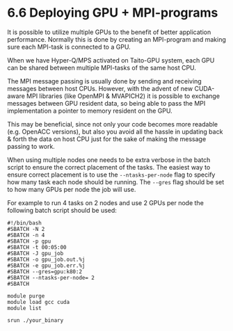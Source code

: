 # 6.6 Deploying GPU + MPI-programs

It is possible to utilize multiple GPUs to the benefit of better
application performance. Normally this is done by creating an
MPI-program and making sure each MPI-task is connected to a GPU.

When we have Hyper-Q/MPS activated on Taito-GPU system, each GPU can be
shared between multiple MPI-tasks of the same host CPU.

The MPI message passing is usually done by sending and receiving
messages between host CPUs. However, with the advent of new CUDA-aware
MPI libraries (like OpenMPI & MVAPICH2) it is possible to exchange
messages between GPU resident data, so being able to pass the MPI
implementation a pointer to memory resident on the GPU.

This may be beneficial, since not only your code becomes more readable
(e.g. OpenACC versions), but also you avoid all the hassle in updating
back & forth the data on host CPU just for the sake of making the
message passing to work.

When using multiple nodes one needs to be extra verbose in the batch
script to ensure the correct placement of the tasks. The easiest way to
ensure correct placement is to use the `--ntasks-per-node` flag to
specify how many task each node should be running. The `--gres` flag
should be set to how many GPUs per node the job will use.

For example to run 4 tasks on 2 nodes and use 2 GPUs per node the
following batch script should be used:

    #!/bin/bash
    #SBATCH -N 2
    #SBATCH -n 4
    #SBATCH -p gpu
    #SBATCH -t 00:05:00
    #SBATCH -J gpu_job
    #SBATCH -o gpu_job.out.%j
    #SBATCH -e gpu_job.err.%j
    #SBATCH --gres=gpu:k80:2
    #SBATCH --ntasks-per-node= 2
    #SBATCH

    module purge
    module load gcc cuda
    module list

    srun ./your_binary

 
